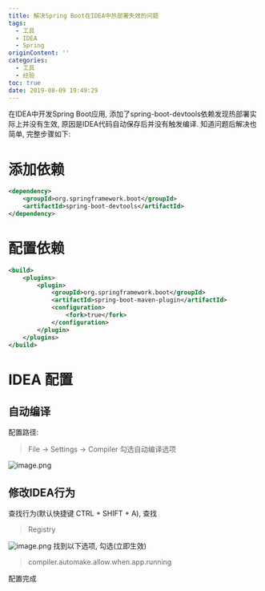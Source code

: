 ```yaml
---
title: 解决Spring Boot在IDEA中热部署失效的问题
tags:
  - 工具
  - IDEA
  - Spring
originContent: ''
categories:
  - 工具
  - 经验
toc: true
date: 2019-08-09 19:49:29
---
```


在IDEA中开发Spring Boot应用, 添加了spring-boot-devtools依赖发现热部署实际上并没有生效, 原因是IDEA代码自动保存后并没有触发编译.
知道问题后解决也简单, 完整步骤如下:

# 添加依赖
```XML
<dependency>
    <groupId>org.springframework.boot</groupId>
    <artifactId>spring-boot-devtools</artifactId>
</dependency>

```
# 配置依赖
```XML
<build>
    <plugins>
        <plugin>
            <groupId>org.springframework.boot</groupId>
            <artifactId>spring-boot-maven-plugin</artifactId>
            <configuration>
                <fork>true</fork>
            </configuration>
        </plugin>
    </plugins>
</build>
```
# IDEA 配置
## 自动编译
配置路径:
> File -> Settings -> Compiler
>勾选自动编译选项

![image.png](/images/2019/08/09/eaf622c0-ba9a-11e9-82e8-e18e6cf7ed07.png)
## 修改IDEA行为
查找行为(默认快捷键 CTRL + SHIFT + A), 查找
>Registry

![image.png](/images/2019/08/09/5ad3d4c0-ba9b-11e9-82e8-e18e6cf7ed07.png)
找到以下选项, 勾选(立即生效)
>compiler.automake.allow.when.app.running

配置完成